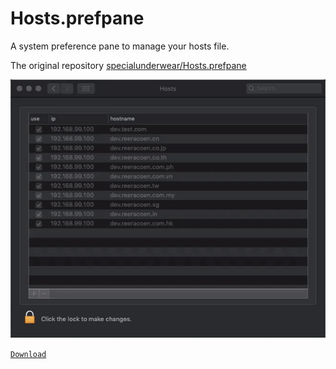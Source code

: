 # Hosts.prefpane

A system preference pane to manage your hosts file.

The original repository [specialunderwear/Hosts.prefpane](https://github.com/specialunderwear/Hosts.prefpane)

[![Reeracoen Asia](/README/images/hosts-preference-pane.gif)](https://github.com/gomin2013/Hosts.prefpane/raw/feature/README/download/Hosts.prefPane.zip)

[`Download`](https://github.com/gomin2013/Hosts.prefpane/raw/feature/README/download/Hosts.prefPane.zip)

<!--
# Install Python Package Manager.
brew install python

# Setup MarkdownPP on Mac.
sudo pip3 install MarkdownPP

# Generate README.
markdown-pp README/index.mdpp -o README.md

# Markdown Preprocessor (MarkdownPP)
https://github.com/jreese/markdown-pp
-->
